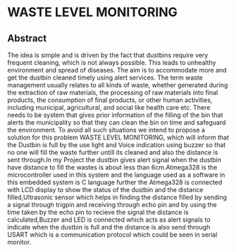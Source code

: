 # WASTE LEVEL MONITORING

## Abstract

The idea is simple and is driven by the fact that dustbins require very frequent cleaning, which is not always possible. This leads to unhealthy environment and spread of diseases. The aim is to accommodate more and get the dustbin cleaned timely using alert services. The term waste management usually relates to all kinds of waste, whether generated during the extraction of raw materials, the processing of raw materials into final products, the consumption of final products, or other human activities, including municipal, agricultural, and social like health care etc. There needs to be system that gives prior information of the filling of the bin that alerts the municipality so that they can clean the bin on time and safeguard the environment. To avoid all such situations we intend to propose a solution for this problem WASTE LEVEL MONITORING, which will inform that the Dustbin is full by the use light and Voice indication using buzzer so that no one will fill the waste further untill its cleaned and also the distance is sent through.In my Project the dustbin gives alert signal when the dustbin have distance to fill the wastes is about less than 6cm.Atmega328 is the microcontroller used in this system and the language used as a software in this embedded system is C language further the Atmega328 is connected with LCD display to show the status of the dustbin and the distance filled,Ultrasonic sensor which helps in finding the distance filled by sending a signal through trigpin and receiving through echo pin and by using the time taken by the echo pin to recieve the signal the distance is calculated,Buzzer and LED is connected which acts as alert signals to indicate when the dustbin is full and the distance is also send through USART which is a communication protocol which could be seen in serial monitor. 
